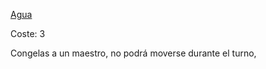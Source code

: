 [Agua](Español/Elementos/Agua.md)

Coste: 3

Congelas a un maestro, no podrá moverse durante el turno, 